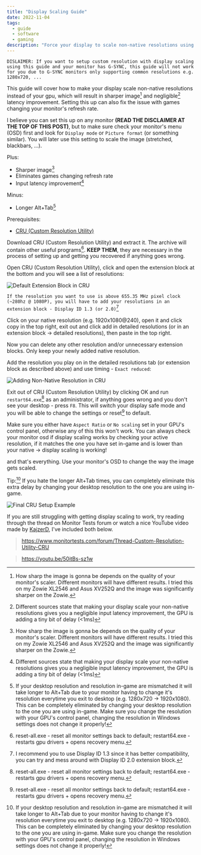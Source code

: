```yaml
---
title: "Display Scaling Guide"
date: 2022-11-04
tags: 
  - guide
  - software
  - gaming
description: "Force your display to scale non-native resolutions using CRU (Custom Resolution Utility)."
---
```

`DISLAIMER: If you want to setup custom resolution with display scaling using this guide and your monitor has G-SYNC, this guide will not work for you due to G-SYNC monitors only supporting common resolutions e.g. 1280x720, ...`

This guide will cover how to make your display scale non-native resolutions instead of your gpu, which will result in sharper image[^3] and negligible[^1] latency improvement. Setting this up can also fix the issue with games changing your monitor's refresh rate.

I believe you can set this up on any monitor **(READ THE DISCLAIMER AT THE TOP OF THIS POST)**, but to make sure check your monitor's menu (OSD) first and look for `Display mode` or `Picture format` (or something similar). You will later use this setting to scale the image (stretched, blackbars, ...).

Plus:
- Sharper image[^3]
- Eliminates games changing refresh rate
- Input latency improvement[^1]

Minus:
- Longer Alt+Tab[^2]

Prerequisites:
- [CRU (Custom Resolution Utility)](https://www.monitortests.com/forum/Thread-Custom-Resolution-Utility-CRU)

Download CRU (Custom Resolution Utility) and extract it. The archive will contain other useful programs[^4]. **KEEP THEM**, they are necessary in the process of setting up and getting you recovered if anything goes wrong.

Open CRU (Custom Resolution Utility), click and open the extension block at the bottom and you will see a list of resolutions: 

![Default Extension Block in CRU](/img/CRU_2jXjoOW4pJ.webp)


`If the resolution you want to use is above 655.35 MHz pixel clock (~280hz @ 1080P), you will have to add your resolutions in an extension block - Display ID 1.3 (or 2.0)`[^5]

Click on your native resolution (e.g. 1920x1080@240), open it and click copy in the top right, exit out and click add in detailed resolutions (or in an extension block -> detailed resolutions), then paste in the top right.

Now you can delete any other resolution and/or unnecessary extension blocks. Only keep your newly added native resolution.

Add the resolution you play on in the detailed resolutions tab (or extension block as described above) and use timing - `Exact reduced`:

![Adding Non-Native Resolution in CRU](/img/CRU_xkrhtsmLgl.webp)

Exit out of CRU (Custom Resolution Utility) by clicking OK and run `restart64.exe`[^4] as an administrator, if anything goes wrong and you don't see your desktop - press `F8`. This will switch your display safe mode and you will be able to change the settings or reset[^4] to default.

Make sure you either have `Aspect Ratio` or `No scaling` set in your GPU's control panel, otherwise any of this this won't work. You can always check your monitor osd if display scaling works by checking your active resolution, if it matches the one you have set in-game and is lower than your native -> display scaling is working!

and that's everything. Use your monitor's OSD to change the way the image gets scaled.

Tip:[^2] If you hate the longer Alt+Tab times, you can completely eliminate this extra delay by changing your desktop resolution to the one you are using in-game.

![Final CRU Setup Example](/img/CRU_example.webp)

If you are still struggling with getting display scaling to work, try reading through the thread on Monitor Tests forum or watch a nice YouTube video made by [KajzerD](https://www.youtube.com/c/KajzerD), I've included both below.

> https://www.monitortests.com/forum/Thread-Custom-Resolution-Utility-CRU

> https://youtu.be/50itBs-sz1w

[^1]: Different sources state that making your display scale your non-native resolutions gives you a negligible input latency improvement, the GPU is adding a tiny bit of delay (<1ms)

[^2]: If your desktop resolution and resolution in-game are mismatched it will take longer to Alt+Tab due to your monitor having to change it's resolution everytime you exit to desktop (e.g. 1280x720 -> 1920x1080). This can be completely eliminated by changing your desktop resolution to the one you are using in-game. Make sure you change the resolution with your GPU's control panel, changing the resolution in Windows settings does not change it properly!

[^3]: How sharp the image is gonna be depends on the quality of your monitor's scaler. Different monitors will have different results. I tried this on my Zowie XL2546 and Asus XV252Q and the image was significantly sharper on the Zowie.

[^4]: reset-all.exe - reset all monitor settings back to default; restart64.exe - restarts gpu drivers + opens recovery menu.

[^5]: I recommend you to use Display ID 1.3 since it has better compatibility, you can try and mess around with Display ID 2.0 extension block.